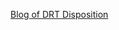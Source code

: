 [Blog of DRT Disposition](https://drtpb.notion.site/DRT-Disposition-56ba5ba8fd2c4c259ca926407cf8bd20?pvs=4)

